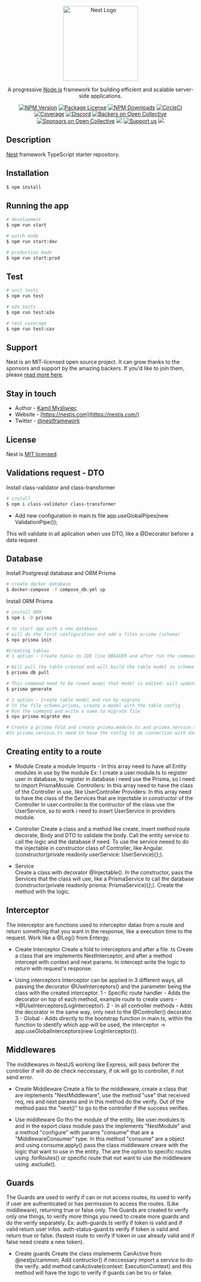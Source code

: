 <p align="center">
  <a href="http://nestjs.com/" target="blank"><img src="https://nestjs.com/img/logo-small.svg" width="200" alt="Nest Logo" /></a>
</p>

[circleci-image]: https://img.shields.io/circleci/build/github/nestjs/nest/master?token=abc123def456
[circleci-url]: https://circleci.com/gh/nestjs/nest

  <p align="center">A progressive <a href="http://nodejs.org" target="_blank">Node.js</a> framework for building efficient and scalable server-side applications.</p>
    <p align="center">
<a href="https://www.npmjs.com/~nestjscore" target="_blank"><img src="https://img.shields.io/npm/v/@nestjs/core.svg" alt="NPM Version" /></a>
<a href="https://www.npmjs.com/~nestjscore" target="_blank"><img src="https://img.shields.io/npm/l/@nestjs/core.svg" alt="Package License" /></a>
<a href="https://www.npmjs.com/~nestjscore" target="_blank"><img src="https://img.shields.io/npm/dm/@nestjs/common.svg" alt="NPM Downloads" /></a>
<a href="https://circleci.com/gh/nestjs/nest" target="_blank"><img src="https://img.shields.io/circleci/build/github/nestjs/nest/master" alt="CircleCI" /></a>
<a href="https://coveralls.io/github/nestjs/nest?branch=master" target="_blank"><img src="https://coveralls.io/repos/github/nestjs/nest/badge.svg?branch=master#9" alt="Coverage" /></a>
<a href="https://discord.gg/G7Qnnhy" target="_blank"><img src="https://img.shields.io/badge/discord-online-brightgreen.svg" alt="Discord"/></a>
<a href="https://opencollective.com/nest#backer" target="_blank"><img src="https://opencollective.com/nest/backers/badge.svg" alt="Backers on Open Collective" /></a>
<a href="https://opencollective.com/nest#sponsor" target="_blank"><img src="https://opencollective.com/nest/sponsors/badge.svg" alt="Sponsors on Open Collective" /></a>
  <a href="https://paypal.me/kamilmysliwiec" target="_blank"><img src="https://img.shields.io/badge/Donate-PayPal-ff3f59.svg"/></a>
    <a href="https://opencollective.com/nest#sponsor"  target="_blank"><img src="https://img.shields.io/badge/Support%20us-Open%20Collective-41B883.svg" alt="Support us"></a>
  <a href="https://twitter.com/nestframework" target="_blank"><img src="https://img.shields.io/twitter/follow/nestframework.svg?style=social&label=Follow"></a>
</p>
  <!--[![Backers on Open Collective](https://opencollective.com/nest/backers/badge.svg)](https://opencollective.com/nest#backer)
  [![Sponsors on Open Collective](https://opencollective.com/nest/sponsors/badge.svg)](https://opencollective.com/nest#sponsor)-->

## Description

[Nest](https://github.com/nestjs/nest) framework TypeScript starter repository.

## Installation

```bash
$ npm install
```

## Running the app

```bash
# development
$ npm run start

# watch mode
$ npm run start:dev

# production mode
$ npm run start:prod
```

## Test

```bash
# unit tests
$ npm run test

# e2e tests
$ npm run test:e2e

# test coverage
$ npm run test:cov
```

## Support

Nest is an MIT-licensed open source project. It can grow thanks to the sponsors and support by the amazing backers. If you'd like to join them, please [read more here](https://docs.nestjs.com/support).

## Stay in touch

- Author - [Kamil Myśliwiec](https://kamilmysliwiec.com)
- Website - [https://nestjs.com](https://nestjs.com/)
- Twitter - [@nestframework](https://twitter.com/nestframework)

## License

Nest is [MIT licensed](LICENSE).

## Validations request - DTO

Install class-validator and class-transformer

```bash
# install
$ npm i class-validator class-transformer
```

- Add new configuration in main.ts file
app.useGlobalPipes(new ValidationPipe());

This will validate in all aplication when use DTO, like a @Decorator beforer a data request

## Database

Install Postgresql database and ORM Prisma
```bash
# create docker database
$ docker-compose -f compose_db.yml up
```

Install ORM Prisma
```bash
# install ORM
$ npm i -D prisma

# to start app with a new database 
# will do the first configuration and add a files prisma (schema)
$ npx prisma init

#Creating tables
# 1 option - Create table in IDE line DBEAVER and after run the commands

# Will pull the table created and will build the table model in schema.prisma
$ prisma db pull

# This command need to be runed aways that model is edited. will update the PrismaClient()
$ prisma generate

# 2 option - Create table model and run by migrate
# In the file schema.prisma, create a model with the table config
# Run the command and write a name to migrate file
$ npx prisma migrate dev

# Create a prisma fold and create prisma.module.ts and prisma.service.ts
#In prisma.service.ts need to have the config to do connection with database and the config to close the connection with database (onModuleInit / enableShutdownHooks)
```

## Creating entity to a route

- Module
    Create a module
      Imports - In this array need to have all Entity modules in use by the module
        Ex: I create a user.module.ts to register user in database, to register in database i need use the Prisma, so i need to import PrismaMosule.
      Controllers: In this array need to have the class of the Controller in use, like UserController
      Providers: In this array need to have the class of the Services that are injectable in constructor of the Controller 
        In user.controller.ts the contructor of the class use the UserService, so to work i need to insert UserService in providers module.

- Controller
    Create a class and a method like create, insert method route decorate, Body and DTO to validate the body.
    Call the entity service to call the logic and the database if need.
    To use the service neeed to do the injectable in constructor class of Controller, like Angular. (constructor(private readonly userService: UserService){};).

- Service  
    Create a class with decorator @Injectable().
    In the constructor, pass the Services that the class will use, like a PrismaService to call the database (constructor(private readonly prisma: PrismaService){};).
    Create the method with the logic.


## Interceptor
  The interceptor are functions used to interceptor datas from a route and return something that you want in the response, like a execution time to the request. Work like a @Log() from Entergy.

- Create Interceptor
    Create a fold to interceptors and after a file .ts
    Create a class that are implements NestInterceptor, and after a method intercept with context and next params.
    In intercept write the logic to return with request's response.

- Using interceptors
  Interceptor can be applied in 3 different ways, all passing the decorator @UseInterceptors() and the parameter being the class with the created interceptor.
    1 - Specific route handler - Adds the decorator on top of each method, example route to create users ->@UseInterceptors(LogInterceptor).
    2 - In all controller methods - Adds the decorator in the same way, only next to the @Controller() decorator.
    3 - Global - Adds directly to the bootstrap function in main.ts, within the function to identify which app will be used, the interceptor -> app.useGlobalInterceptors(new LogInterceptor()).

## Middlewares
  The middlewares in NestJS working like Express, will pass beforer the controller if will do de check neccessary, if ok will go to controller, if not send error.
  - Create Middleware
    Create a file to the middleware, create a class that are implements "NestMiddleware", use the method "use" that received req, res and next params and in this method do the verify. Out of the method pass the "next()" to go to the controller if the success verifies.

  - Use middleware
    Go tho the module of the entity, like user.modules.ts and in the export class module pass the implements "NestModule" and a method "configure" with params "consume" that are a "MiddlewareConsumer" type. In this method "consume" are a object and using consume.apply() pass the class middleware creare with the logic that want to use in the entity.
    The are the option to specific routes using .forRoutes() or specific route that not want to use the middleware using .exclude().

## Guards
  The Guards are used to verify if can or not access routes, its used to verify if user are authenticated or has permission to access the routes. (Like middleware), returning true or false only. 
  The Guards are created to verify only one things, to verify more things you need to create more guards and do the verify separately.
  Ex: auth-guards.ts verify if token is valid and if valid return user infos.
      auth-status-guard.ts verify if token is valid and return true or false. (fastest route to verify if token in use already valid and if false need create a new token).

  - Create guards
    Create the class implements CanActive from @nestjs/cammon;
    Add contructor() if neccessary import a service to do the verify.
    add method canActivate(context: ExecutionContext) and this method will have the logic to verify if guards can be tru or false.

